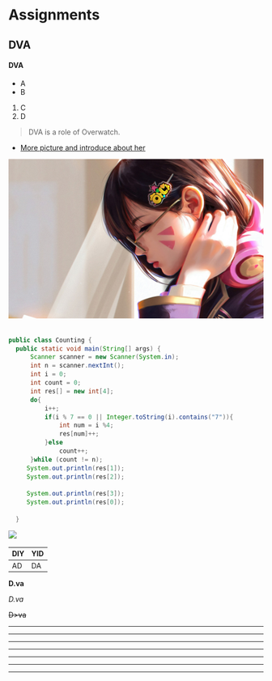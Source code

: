 # Assignments
## DVA
#### DVA

 * A
 * B
 
1. C
2. D

>DVA is a role of Overwatch.


* [More picture and introduce about her](/OV.md)


![](/D.va.jpg 'D.va')

 ```java

public class Counting {
   public static void main(String[] args) {
       Scanner scanner = new Scanner(System.in);
       int n = scanner.nextInt();
       int i = 0;
       int count = 0;
       int res[] = new int[4];
       do{
           i++;
           if(i % 7 == 0 || Integer.toString(i).contains("7")){
               int num = i %4;
               res[num]++;
           }else
               count++;
       }while (count != n);
      System.out.println(res[1]);
      System.out.println(res[2]);

      System.out.println(res[3]);
      System.out.println(res[0]);

   }
 ```

![](https://tse1-mm.cn.bing.net/th/id/OIP.vqNoCpEEDMKX5UKsw5-MbAHaOE?pid=ImgDet&rs=1)


|   DIY  | YID  
|  ----  | ----  |
|  AD  | DA  

**D.va**

*D.va*

~~D>va~~

------------------
------------------
------------------
------------------

------------------------------------
------------------
------------------

